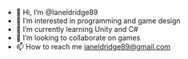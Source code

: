 - 👋 Hi, I’m @Ianeldridge89
- 👀 I’m interested in programming and game design
- 🌱 I’m currently learning Unity and C#
- 💞️ I’m looking to collaborate on games
- 📫 How to reach me ianeldridge89@gmail.com

<!---
Ianeldridge89/Ianeldridge89 is a ✨ special ✨ repository because its `README.md` (this file) appears on your GitHub profile.
You can click the Preview link to take a look at your changes.
--->
